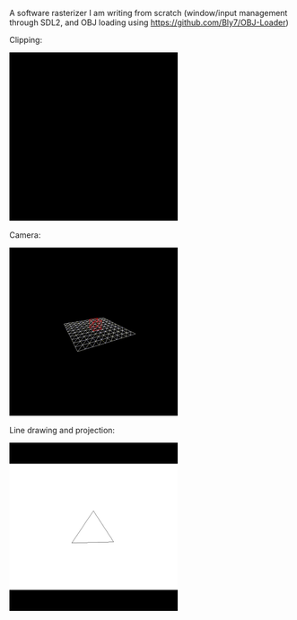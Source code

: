 A software rasterizer I am writing from scratch (window/input management through SDL2, and OBJ loading using https://github.com/Bly7/OBJ-Loader)


Clipping:

<img src="vids/face.gif" width="300">


Camera:

<img src="vids/wireframe_grid_cube.gif" width="300">


Line drawing and projection:

<img src="vids/spinning_triangle.gif" width="300">




